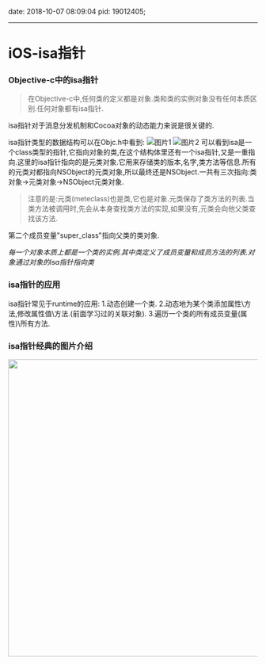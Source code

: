
date: 2018-10-07 08:09:04
pid: 19012405;

---

# iOS-isa指针

### Objective-c中的isa指针

> 在Objective-c中,任何类的定义都是对象.类和类的实例对象没有任何本质区别.任何对象都有isa指针.

isa指针对于消息分发机制和Cocoa对象的动态能力来说是很关键的.

isa指针类型的数据结构可以在Objc.h中看到:<!--more-->
![图片1](http://olnx80yq4.bkt.clouddn.com/iOS-isa%E6%8C%87%E9%92%88-1.png)
![图片2](http://olnx80yq4.bkt.clouddn.com/iOS-isa%E6%8C%87%E9%92%88-2.png)
可以看到isa是一个class类型的指针,它指向对象的类,在这个结构体里还有一个isa指针,又是一重指向.这里的isa指针指向的是元类对象.它用来存储类的版本,名字,类方法等信息.所有的元类对都指向NSObject的元类对象,所以最终还是NSObject.一共有三次指向:类对象->元类对象->NSObject元类对象.

> 注意的是:元类(meteclass)也是类,它也是对象.元类保存了类方法的列表.当类方法被调用时,先会从本身查找类方法的实现,如果没有,元类会向他父类查找该方法.

第二个成员变量"super_class"指向父类的类对象.

*每一个对象本质上都是一个类的实例.其中类定义了成员变量和成员方法的列表.对象通过对象的isa指针指向类*

### isa指针的应用

isa指针常见于runtime的应用:
1.动态创建一个类.
2.动态地为某个类添加属性\方法,修改属性值\方法.(前面学习过的关联对象).
3.遍历一个类的所有成员变量(属性)\所有方法.

### isa指针经典的图片介绍

<img src="https://blog-1256512148.cos.ap-beijing.myqcloud.com/blog-isa01.png" width=600 align=center>
